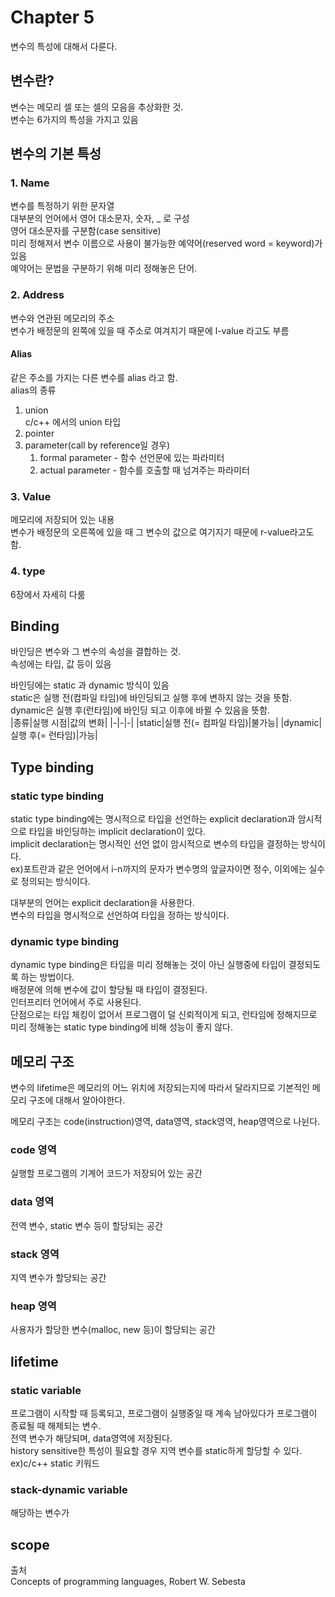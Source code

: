 # Chapter 5
변수의 특성에 대해서 다룬다.  
## 변수란?
변수는 메모리 셀 또는 셀의 모음을 추상화한 것.  
변수는 6가지의 특성을 가지고 있음

## 변수의 기본 특성
### 1. Name
변수를 특정하기 위한 문자열  
대부분의 언어에서 영어 대소문자, 숫자, _ 로 구성  
영어 대소문자를 구분함(case sensitive)  
미리 정해져서 변수 이름으로 사용이 불가능한 예약어(reserved word = keyword)가 있음  
예약어는 문법을 구분하기 위해 미리 정해놓은 단어.  

### 2. Address
변수와 연관된 메모리의 주소  
변수가 배정문의 왼쪽에 있을 때 주소로 여겨지기 때문에 l-value 라고도 부름  

#### Alias
같은 주소를 가지는 다른 변수를 alias 라고 함.  
alias의 종류  
1. union  
   c/c++ 에서의 union 타입
2. pointer
3. parameter(call by reference일 경우)  
   1. formal parameter - 함수 선언문에 있는 파라미터  
   2. actual parameter - 함수를 호출할 때 넘겨주는 파라미터  

### 3. Value
메모리에 저장되어 있는 내용  
변수가 배정문의 오른쪽에 있을 때 그 변수의 값으로 여기지기 때문에 r-value라고도 함.  

### 4. type 
6장에서 자세히 다룸

## Binding
바인딩은 변수와 그 변수의 속성을 결합하는 것.  
속성에는 타입, 값 등이 있음

바인딩에는 static 과 dynamic 방식이 있음  
static은 실행 전(컴파일 타임)에 바인딩되고 실행 후에 변하지 않는 것을 뜻함.  
dynamic은 실행 후(런타임)에 바인딩 되고 이후에 바뀔 수 있음을 뜻함.  
|종류|실행 시점|값의 변화|
|-|-|-|
|static|실행 전(= 컴파일 타임)|불가능|
|dynamic|실행 후(= 런타임)|가능|

## Type binding
### static type binding
static type binding에는 명시적으로 타입을 선언하는 explicit declaration과 암시적으로 타입을 바인딩하는 implicit declaration이 있다.  
implicit declaration는 명시적인 선언 없이 암시적으로 변수의 타입을 결정하는 방식이다.  
ex)포트란과 같은 언어에서 i-n까지의 문자가 변수명의 앞글자이면 정수, 이외에는 실수로 정의되는 방식이다.  

대부분의 언어는 explicit declaration을 사용한다.  
변수의 타입을 명시적으로 선언하여 타입을 정하는 방식이다.  

### dynamic type binding
dynamic type binding은 타입을 미리 정해놓는 것이 아닌 실행중에 타입이 결정되도록 하는 방법이다.  
배정문에 의해 변수에 값이 할당될 때 타입이 결정된다.  
인터프리터 언어에서 주로 사용된다.  
단점으로는 타입 체킹이 없어서 프로그램이 덜 신뢰적이게 되고, 런타임에 정해지므로 미리 정해놓는 static type binding에 비해 성능이 좋지 않다.  

## 메모리 구조
변수의 lifetime은 메모리의 어느 위치에 저장되는지에 따라서 달라지므로 기본적인 메모리 구조에 대해서 알아야한다.  

메모리 구조는 code(instruction)영역, data영역, stack영역, heap영역으로 나뉜다.  

### code 영역
실행할 프로그램의 기계어 코드가 저장되어 있는 공간

### data 영역
전역 변수, static 변수 등이 할당되는 공간

### stack 영역
지역 변수가 할당되는 공간

### heap 영역
사용자가 할당한 변수(malloc, new 등)이 할당되는 공간

## lifetime
### static variable
프로그램이 시작할 때 등록되고, 프로그램이 실행중일 때 계속 남아있다가 프로그램이 종료될 때 해제되는 변수.  
전역 변수가 해당되며, data영역에 저장된다.  
history sensitive한 특성이 필요할 경우 지역 변수를 static하게 할당할 수 있다. ex)c/c++ static 키워드  

### stack-dynamic variable
해당하는 변수가

## scope















출처  
Concepts of programming languages, Robert W. Sebesta